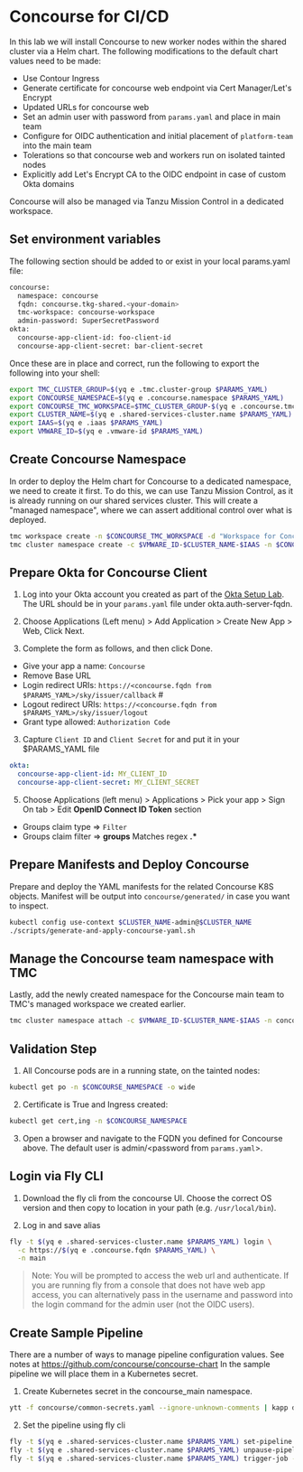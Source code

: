 # Concourse for CI/CD

In this lab we will install Concourse to new worker nodes within the shared cluster via a Helm chart.  The following modifications to the default chart values need to be made:
- Use Contour Ingress
- Generate certificate for concourse web endpoint via Cert Manager/Let's Encrypt
- Updated URLs for concourse web
- Set an admin user with password from `params.yaml` and place in main team
- Configure for OIDC authentication and initial placement of `platform-team` into the main team
- Tolerations so that concourse web and workers run on isolated tainted nodes
- Explicitly add Let's Encrypt CA to the OIDC endpoint in case of custom Okta domains

Concourse will also be managed via Tanzu Mission Control in a dedicated workspace.

## Set environment variables
The following section should be added to or exist in your local params.yaml file:

```bash
concourse:
  namespace: concourse
  fqdn: concourse.tkg-shared.<your-domain>
  tmc-workspace: concourse-workspace
  admin-password: SuperSecretPassword
okta:
  concourse-app-client-id: foo-client-id
  concourse-app-client-secret: bar-client-secret
```

Once these are in place and correct, run the following to export the following into your shell:

```bash
export TMC_CLUSTER_GROUP=$(yq e .tmc.cluster-group $PARAMS_YAML)
export CONCOURSE_NAMESPACE=$(yq e .concourse.namespace $PARAMS_YAML)
export CONCOURSE_TMC_WORKSPACE=$TMC_CLUSTER_GROUP-$(yq e .concourse.tmc-workspace $PARAMS_YAML)
export CLUSTER_NAME=$(yq e .shared-services-cluster.name $PARAMS_YAML)
export IAAS=$(yq e .iaas $PARAMS_YAML)
export VMWARE_ID=$(yq e .vmware-id $PARAMS_YAML)
```

## Create Concourse Namespace
In order to deploy the Helm chart for Concourse to a dedicated namespace, we need to create it first.  To do this, we can use Tanzu Mission Control, as it is already running on our shared services cluster.  This will create a "managed namespace", where we can assert additional control over what is deployed.  

```bash
tmc workspace create -n $CONCOURSE_TMC_WORKSPACE -d "Workspace for Concourse"
tmc cluster namespace create -c $VMWARE_ID-$CLUSTER_NAME-$IAAS -n $CONCOURSE_NAMESPACE -d "Concourse product installation" -k $CONCOURSE_TMC_WORKSPACE -m attached -p attached
```

## Prepare Okta for Concourse Client

1. Log into your Okta account you created as part of the [Okta Setup Lab](../mgmt-cluster/04_okta_mgmt.md).  The URL should be in your `params.yaml` file under okta.auth-server-fqdn.

2. Choose Applications (Left menu) > Add Application > Create New App > Web, Click Next.

3. Complete the form as follows, and then click Done.
  - Give your app a name: `Concourse`
  - Remove Base URL
  - Login redirect URIs: `https://<concourse.fqdn from $PARAMS_YAML>/sky/issuer/callback` #
  - Logout redirect URIs: `https://<concourse.fqdn from $PARAMS_YAML>/sky/issuer/logout`
  - Grant type allowed: `Authorization Code`

3. Capture `Client ID` and `Client Secret` for and put it in your $PARAMS_YAML file

```yaml
okta:
  concourse-app-client-id: MY_CLIENT_ID
  concourse-app-client-secret: MY_CLIENT_SECRET
```

5. Choose Applications (left menu) > Applications > Pick your app > Sign On tab > Edit **OpenID Connect ID Token** section
  - Groups claim type => `Filter`
  - Groups claim filter => **groups** Matches regex **.\***

## Prepare Manifests and Deploy Concourse
 Prepare and deploy the YAML manifests for the related Concourse K8S objects.  Manifest will be output into `concourse/generated/` in case you want to inspect.

```bash
kubectl config use-context $CLUSTER_NAME-admin@$CLUSTER_NAME
./scripts/generate-and-apply-concourse-yaml.sh
```

## Manage the Concourse team namespace with TMC
Lastly, add the newly created namespace for the Concourse main team to TMC's managed workspace we created earlier.

```bash
tmc cluster namespace attach -c $VMWARE_ID-$CLUSTER_NAME-$IAAS -n concourse-main -k $CONCOURSE_TMC_WORKSPACE --management-cluster-name attached --provisioner-name attached
```
## Validation Step
1. All Concourse pods are in a running state, on the tainted nodes:
```bash
kubectl get po -n $CONCOURSE_NAMESPACE -o wide
```
2. Certificate is True and Ingress created:
```bash
kubectl get cert,ing -n $CONCOURSE_NAMESPACE
```
3. Open a browser and navigate to the FQDN you defined for Concourse above.  The default user is admin/<password from `params.yaml`>.

## Login via Fly CLI

1. Download the fly cli from the concourse UI.  Choose the correct OS version and then copy to location in your path (e.g. `/usr/local/bin`).

2. Log in and save alias

```bash
fly -t $(yq e .shared-services-cluster.name $PARAMS_YAML) login \
  -c https://$(yq e .concourse.fqdn $PARAMS_YAML) \
  -n main
```

>Note: You will be prompted to access the web url and authenticate.  If you are running fly from a console that does not have web app access, you can alternatively pass in the username and password into the login command for the admin user (not the OIDC users).

## Create Sample Pipeline

There are a number of ways to manage pipeline configuration values.  See notes at https://github.com/concourse/concourse-chart  In the sample pipeline we will place them in a Kubernetes secret.

1. Create Kubernetes secret in the concourse_main namespace.

```bash
ytt -f concourse/common-secrets.yaml --ignore-unknown-comments | kapp deploy -n concourse-main -a concourse-main-secrets -y -f -
```

2. Set the pipeline using fly cli

```bash
fly -t $(yq e .shared-services-cluster.name $PARAMS_YAML) set-pipeline -p test-pipeline -c concourse/test-pipeline.yaml -n
fly -t $(yq e .shared-services-cluster.name $PARAMS_YAML) unpause-pipeline -p test-pipeline
fly -t $(yq e .shared-services-cluster.name $PARAMS_YAML) trigger-job -j test-pipeline/hello-world --watch
```
